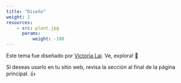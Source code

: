 ```yaml
---
title: "Diseño"
weight: 2
resources:
    - src: plant.jpg
      params:
          weight: -100
---
```

Este tema fue diseñado por [Victoria Lai](https://victoriadotdev.io). Ve, explora! 💪

Si deseas usarlo en tu sitio web, revisa la sección al final de la página principal. 👍
